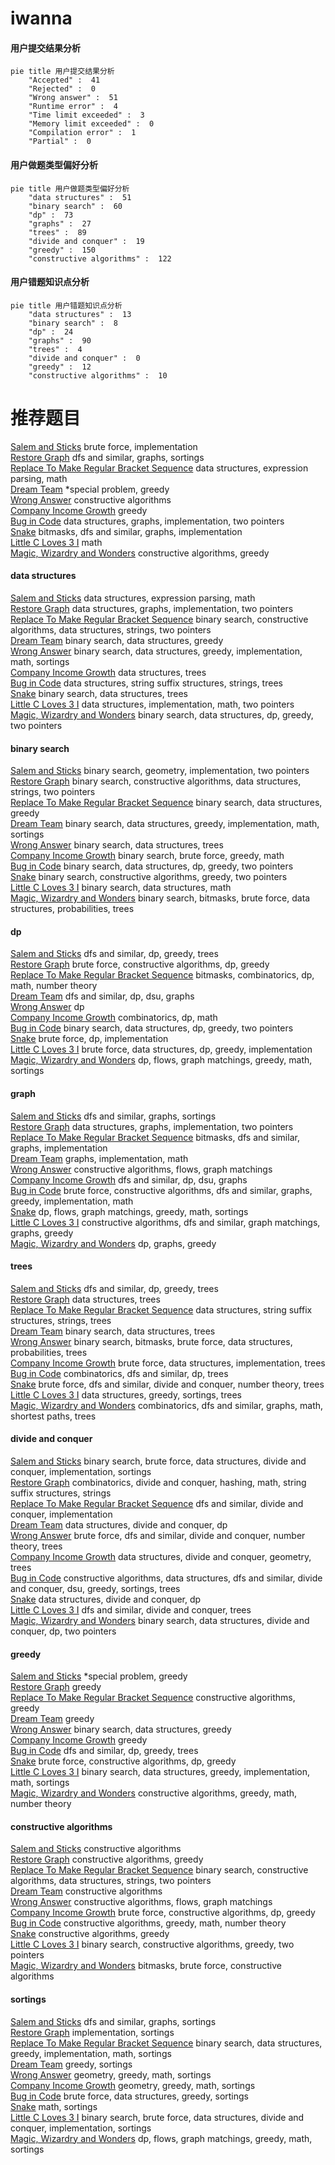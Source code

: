 # iwanna
<!-- tabs:start -->
#### **用户提交结果分析**

```mermaid
pie title 用户提交结果分析
    "Accepted" :  41
    "Rejected" :  0
    "Wrong answer" :  51
    "Runtime error" :  4
    "Time limit exceeded" :  3
    "Memory limit exceeded" :  0
    "Compilation error" :  1
    "Partial" :  0
```
#### **用户做题类型偏好分析**

```mermaid
pie title 用户做题类型偏好分析
    "data structures" :  51
    "binary search" :  60
    "dp" :  73
    "graphs" :  27
    "trees" :  89
    "divide and conquer" :  19
    "greedy" :  150
    "constructive algorithms" :  122
```
#### **用户错题知识点分析**

```mermaid
pie title 用户错题知识点分析
    "data structures" :  13
    "binary search" :  8
    "dp" :  24
    "graphs" :  90
    "trees" :  4
    "divide and conquer" :  0
    "greedy" :  12
    "constructive algorithms" :  10
```
<!-- tabs:end -->
# 推荐题目
[Salem and Sticks](http://codeforces.com/problemset/problem/1105/A)		brute force,
                        implementation		  
[Restore Graph](http://codeforces.com/problemset/problem/404/C)		dfs and similar,
                        graphs,
                        sortings		  
[Replace To Make Regular Bracket Sequence](http://codeforces.com/problemset/problem/612/C)		data structures,
                        expression parsing,
                        math		  
[Dream Team](http://codeforces.com/problemset/problem/1297/C)		*special problem,
                        greedy		  
[Wrong Answer](http://codeforces.com/problemset/problem/1129/B)		constructive algorithms		  
[Company Income Growth](http://codeforces.com/problemset/problem/39/B)		greedy		  
[Bug in Code](http://codeforces.com/problemset/problem/420/C)		data structures,
                        graphs,
                        implementation,
                        two pointers		  
[Snake](http://codeforces.com/problemset/problem/225/D)		bitmasks,
                        dfs and similar,
                        graphs,
                        implementation		  
[Little C Loves 3 I](http://codeforces.com/problemset/problem/1047/A)		math		  
[Magic, Wizardry and Wonders](http://codeforces.com/problemset/problem/231/B)		constructive algorithms,
                        greedy		  
<!-- tabs:start -->
#### **data structures**
[Salem and Sticks](http://codeforces.com/problemset/problem/612/C)		data structures,
                        expression parsing,
                        math		  
[Restore Graph](http://codeforces.com/problemset/problem/420/C)		data structures,
                        graphs,
                        implementation,
                        two pointers		  
[Replace To Make Regular Bracket Sequence](http://codeforces.com/problemset/problem/1290/B)		binary search,
                        constructive algorithms,
                        data structures,
                        strings,
                        two pointers		  
[Dream Team](http://codeforces.com/problemset/problem/1469/F)		binary search,
                        data structures,
                        greedy		  
[Wrong Answer](http://codeforces.com/problemset/problem/1398/E)		binary search,
                        data structures,
                        greedy,
                        implementation,
                        math,
                        sortings		  
[Company Income Growth](http://codeforces.com/problemset/problem/1110/F)		data structures,
                        trees		  
[Bug in Code](http://codeforces.com/problemset/problem/1437/G)		data structures,
                        string suffix structures,
                        strings,
                        trees		  
[Snake](http://codeforces.com/problemset/problem/817/F)		binary search,
                        data structures,
                        trees		  
[Little C Loves 3 I](http://codeforces.com/problemset/problem/86/D)		data structures,
                        implementation,
                        math,
                        two pointers		  
[Magic, Wizardry and Wonders](http://codeforces.com/problemset/problem/1492/C)		binary search,
                        data structures,
                        dp,
                        greedy,
                        two pointers		  
#### **binary search**
[Salem and Sticks](http://codeforces.com/problemset/problem/780/H)		binary search,
                        geometry,
                        implementation,
                        two pointers		  
[Restore Graph](http://codeforces.com/problemset/problem/1290/B)		binary search,
                        constructive algorithms,
                        data structures,
                        strings,
                        two pointers		  
[Replace To Make Regular Bracket Sequence](http://codeforces.com/problemset/problem/1469/F)		binary search,
                        data structures,
                        greedy		  
[Dream Team](http://codeforces.com/problemset/problem/1398/E)		binary search,
                        data structures,
                        greedy,
                        implementation,
                        math,
                        sortings		  
[Wrong Answer](http://codeforces.com/problemset/problem/817/F)		binary search,
                        data structures,
                        trees		  
[Company Income Growth](http://codeforces.com/problemset/problem/1476/B)		binary search,
                        brute force,
                        greedy,
                        math		  
[Bug in Code](http://codeforces.com/problemset/problem/1492/C)		binary search,
                        data structures,
                        dp,
                        greedy,
                        two pointers		  
[Snake](http://codeforces.com/problemset/problem/1463/D)		binary search,
                        constructive algorithms,
                        greedy,
                        two pointers		  
[Little C Loves 3 I](http://codeforces.com/problemset/problem/1490/G)		binary search,
                        data structures,
                        math		  
[Magic, Wizardry and Wonders](http://codeforces.com/problemset/problem/1479/D)		binary search,
                        bitmasks,
                        brute force,
                        data structures,
                        probabilities,
                        trees		  
#### **dp**
[Salem and Sticks](http://codeforces.com/problemset/problem/1073/F)		dfs and similar,
                        dp,
                        greedy,
                        trees		  
[Restore Graph](http://codeforces.com/problemset/problem/1373/E)		brute force,
                        constructive algorithms,
                        dp,
                        greedy		  
[Replace To Make Regular Bracket Sequence](http://codeforces.com/problemset/problem/900/D)		bitmasks,
                        combinatorics,
                        dp,
                        math,
                        number theory		  
[Dream Team](http://codeforces.com/problemset/problem/505/B)		dfs and similar,
                        dp,
                        dsu,
                        graphs		  
[Wrong Answer](http://codeforces.com/problemset/problem/909/C)		dp		  
[Company Income Growth](http://codeforces.com/problemset/problem/1327/E)		combinatorics,
                        dp,
                        math		  
[Bug in Code](http://codeforces.com/problemset/problem/1492/C)		binary search,
                        data structures,
                        dp,
                        greedy,
                        two pointers		  
[Snake](https://codeforces.com/contest/1457/problem/C)		brute force,
                        dp,
                        implementation		  
[Little C Loves 3 I](http://codeforces.com/problemset/problem/1491/C)		brute force,
                        data structures,
                        dp,
                        greedy,
                        implementation		  
[Magic, Wizardry and Wonders](http://codeforces.com/problemset/problem/1437/C)		dp,
                        flows,
                        graph matchings,
                        greedy,
                        math,
                        sortings		  
#### **graph**
[Salem and Sticks](http://codeforces.com/problemset/problem/404/C)		dfs and similar,
                        graphs,
                        sortings		  
[Restore Graph](http://codeforces.com/problemset/problem/420/C)		data structures,
                        graphs,
                        implementation,
                        two pointers		  
[Replace To Make Regular Bracket Sequence](http://codeforces.com/problemset/problem/225/D)		bitmasks,
                        dfs and similar,
                        graphs,
                        implementation		  
[Dream Team](http://codeforces.com/problemset/problem/94/B)		graphs,
                        implementation,
                        math		  
[Wrong Answer](http://codeforces.com/problemset/problem/1264/E)		constructive algorithms,
                        flows,
                        graph matchings		  
[Company Income Growth](http://codeforces.com/problemset/problem/505/B)		dfs and similar,
                        dp,
                        dsu,
                        graphs		  
[Bug in Code](http://codeforces.com/problemset/problem/1487/C)		brute force,
                        constructive algorithms,
                        dfs and similar,
                        graphs,
                        greedy,
                        implementation,
                        math		  
[Snake](http://codeforces.com/problemset/problem/1437/C)		dp,
                        flows,
                        graph matchings,
                        greedy,
                        math,
                        sortings		  
[Little C Loves 3 I](http://codeforces.com/problemset/problem/1470/D)		constructive algorithms,
                        dfs and similar,
                        graph matchings,
                        graphs,
                        greedy		  
[Magic, Wizardry and Wonders](http://codeforces.com/problemset/problem/1476/C)		dp,
                        graphs,
                        greedy		  
#### **trees**
[Salem and Sticks](http://codeforces.com/problemset/problem/1073/F)		dfs and similar,
                        dp,
                        greedy,
                        trees		  
[Restore Graph](http://codeforces.com/problemset/problem/1110/F)		data structures,
                        trees		  
[Replace To Make Regular Bracket Sequence](http://codeforces.com/problemset/problem/1437/G)		data structures,
                        string suffix structures,
                        strings,
                        trees		  
[Dream Team](http://codeforces.com/problemset/problem/817/F)		binary search,
                        data structures,
                        trees		  
[Wrong Answer](http://codeforces.com/problemset/problem/1479/D)		binary search,
                        bitmasks,
                        brute force,
                        data structures,
                        probabilities,
                        trees		  
[Company Income Growth](http://codeforces.com/problemset/problem/1511/C)		brute force,
                        data structures,
                        implementation,
                        trees		  
[Bug in Code](http://codeforces.com/problemset/problem/1499/F)		combinatorics,
                        dfs and similar,
                        dp,
                        trees		  
[Snake](http://codeforces.com/problemset/problem/1491/E)		brute force,
                        dfs and similar,
                        divide and conquer,
                        number theory,
                        trees		  
[Little C Loves 3 I](http://codeforces.com/problemset/problem/1466/D)		data structures,
                        greedy,
                        sortings,
                        trees		  
[Magic, Wizardry and Wonders](http://codeforces.com/problemset/problem/1495/D)		combinatorics,
                        dfs and similar,
                        graphs,
                        math,
                        shortest paths,
                        trees		  
#### **divide and conquer**
[Salem and Sticks](http://codeforces.com/problemset/problem/1461/D)		binary search,
                        brute force,
                        data structures,
                        divide and conquer,
                        implementation,
                        sortings		  
[Restore Graph](http://codeforces.com/problemset/problem/1466/G)		combinatorics,
                        divide and conquer,
                        hashing,
                        math,
                        string suffix structures,
                        strings		  
[Replace To Make Regular Bracket Sequence](http://codeforces.com/problemset/problem/1490/D)		dfs and similar,
                        divide and conquer,
                        implementation		  
[Dream Team](https://codeforces.com/contest/1483/problem/C)		data structures,
                        divide and conquer,
                        dp		  
[Wrong Answer](http://codeforces.com/problemset/problem/1491/E)		brute force,
                        dfs and similar,
                        divide and conquer,
                        number theory,
                        trees		  
[Company Income Growth](http://codeforces.com/problemset/problem/1303/G)		data structures,
                        divide and conquer,
                        geometry,
                        trees		  
[Bug in Code](http://codeforces.com/problemset/problem/1494/D)		constructive algorithms,
                        data structures,
                        dfs and similar,
                        divide and conquer,
                        dsu,
                        greedy,
                        sortings,
                        trees		  
[Snake](http://codeforces.com/problemset/problem/1482/E)		data structures,
                        divide and conquer,
                        dp		  
[Little C Loves 3 I](http://codeforces.com/problemset/problem/566/C)		dfs and similar,
                        divide and conquer,
                        trees		  
[Magic, Wizardry and Wonders](http://codeforces.com/problemset/problem/1428/F)		binary search,
                        data structures,
                        divide and conquer,
                        dp,
                        two pointers		  
#### **greedy**
[Salem and Sticks](http://codeforces.com/problemset/problem/1297/C)		*special problem,
                        greedy		  
[Restore Graph](http://codeforces.com/problemset/problem/39/B)		greedy		  
[Replace To Make Regular Bracket Sequence](http://codeforces.com/problemset/problem/231/B)		constructive algorithms,
                        greedy		  
[Dream Team](http://codeforces.com/problemset/problem/494/A)		greedy		  
[Wrong Answer](http://codeforces.com/problemset/problem/1469/F)		binary search,
                        data structures,
                        greedy		  
[Company Income Growth](https://codeforces.com/contest/1072/problem/C)		greedy		  
[Bug in Code](http://codeforces.com/problemset/problem/1073/F)		dfs and similar,
                        dp,
                        greedy,
                        trees		  
[Snake](http://codeforces.com/problemset/problem/1373/E)		brute force,
                        constructive algorithms,
                        dp,
                        greedy		  
[Little C Loves 3 I](http://codeforces.com/problemset/problem/1398/E)		binary search,
                        data structures,
                        greedy,
                        implementation,
                        math,
                        sortings		  
[Magic, Wizardry and Wonders](http://codeforces.com/problemset/problem/1389/A)		constructive algorithms,
                        greedy,
                        math,
                        number theory		  
#### **constructive algorithms**
[Salem and Sticks](http://codeforces.com/problemset/problem/1129/B)		constructive algorithms		  
[Restore Graph](http://codeforces.com/problemset/problem/231/B)		constructive algorithms,
                        greedy		  
[Replace To Make Regular Bracket Sequence](http://codeforces.com/problemset/problem/1290/B)		binary search,
                        constructive algorithms,
                        data structures,
                        strings,
                        two pointers		  
[Dream Team](http://codeforces.com/problemset/problem/1227/B)		constructive algorithms		  
[Wrong Answer](http://codeforces.com/problemset/problem/1264/E)		constructive algorithms,
                        flows,
                        graph matchings		  
[Company Income Growth](http://codeforces.com/problemset/problem/1373/E)		brute force,
                        constructive algorithms,
                        dp,
                        greedy		  
[Bug in Code](http://codeforces.com/problemset/problem/1389/A)		constructive algorithms,
                        greedy,
                        math,
                        number theory		  
[Snake](http://codeforces.com/problemset/problem/1493/A)		constructive algorithms,
                        greedy		  
[Little C Loves 3 I](http://codeforces.com/problemset/problem/1463/D)		binary search,
                        constructive algorithms,
                        greedy,
                        two pointers		  
[Magic, Wizardry and Wonders](https://codeforces.com/contest/1456/problem/B)		bitmasks,
                        brute force,
                        constructive algorithms		  
#### **sortings**
[Salem and Sticks](http://codeforces.com/problemset/problem/404/C)		dfs and similar,
                        graphs,
                        sortings		  
[Restore Graph](http://codeforces.com/problemset/problem/807/A)		implementation,
                        sortings		  
[Replace To Make Regular Bracket Sequence](http://codeforces.com/problemset/problem/1398/E)		binary search,
                        data structures,
                        greedy,
                        implementation,
                        math,
                        sortings		  
[Dream Team](http://codeforces.com/problemset/problem/785/B)		greedy,
                        sortings		  
[Wrong Answer](https://codeforces.com/contest/1496/problem/C)		geometry,
                        greedy,
                        math,
                        sortings		  
[Company Income Growth](http://codeforces.com/problemset/problem/1495/A)		geometry,
                        greedy,
                        math,
                        sortings		  
[Bug in Code](http://codeforces.com/problemset/problem/1497/A)		brute force,
                        data structures,
                        greedy,
                        sortings		  
[Snake](http://codeforces.com/problemset/problem/1427/A)		math,
                        sortings		  
[Little C Loves 3 I](http://codeforces.com/problemset/problem/1461/D)		binary search,
                        brute force,
                        data structures,
                        divide and conquer,
                        implementation,
                        sortings		  
[Magic, Wizardry and Wonders](http://codeforces.com/problemset/problem/1437/C)		dp,
                        flows,
                        graph matchings,
                        greedy,
                        math,
                        sortings		  
<!-- tabs:end -->
